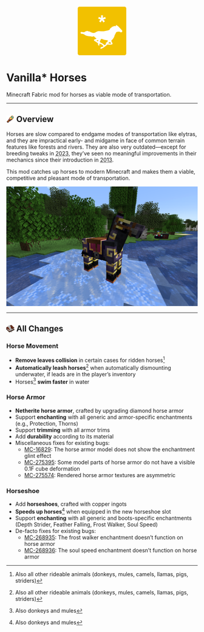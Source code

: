 <!--suppress ALL -->

<p style="text-align: center">
  <img src="src/main/resources/vshorses-icon.png" width="128" alt="Vanilla Star Horses">
</p>

# Vanilla* Horses

Minecraft Fabric mod for horses as viable mode of transportation.

---

<h2 style="display: flex; column-gap: 0.25em; align-items: center">
  <img src=".github/assets/spyglass.png" alt="Spyglass" style="height: 1em">
  <span>Overview</span>
</h2>

Horses are slow compared to endgame modes of transportation like elytras, and they are impractical
early- and midgame in face of common terrain features like forests and rivers. They are also very
outdated—except for breeding tweaks in <span title="Java 1.19.4; Bedrock 1.19.70" style="text-decoration: underline dotted; cursor: help">2023</span>,
they’ve seen no meaningful improvements in their mechanics since their introduction in <span title="Java 1.6.1, the “Horse Update”" style="text-decoration: underline dotted; cursor: help">2013</span>.

This mod catches up horses to modern Minecraft and makes them a viable, competitive and pleasant
mode of transportation.

<p style="text-align: center">
  <img src=".github/assets/screenshot.png" width="600" alt="Black horse with gold-trimmed netherite armor and horseshoes standing on a frosted river">
</p>

---

<h2 style="display: flex; column-gap: 0.25em; align-items: center">
  <img src=".github/assets/writable_book.png" alt="Book and Quill" style="height: 1em">
  <span>All Changes</span>
</h2>

### Horse Movement

- **Remove leaves collision** in certain cases for ridden horses[^1]
- **Automatically leash horses**[^1] when automatically dismounting underwater, if leads are in the
  player’s inventory
- Horses[^2] **swim faster** in water

### Horse Armor

- **Netherite horse armor**, crafted by upgrading diamond horse armor
- Support **enchanting** with all generic and armor-specific enchantments (e.g., Protection, Thorns)
- Support **trimming** with all armor trims
- Add **durability** according to its material
- Miscellaneous fixes for existing bugs:
  - [MC-16829](https://bugs.mojang.com/browse/MC-16829): The horse armor model does not show the
enchantment glint effect
  - [MC-275395](https://bugs.mojang.com/browse/MC-275395): Some model parts of horse armor do not
have a visible 0.1F cube deformation
  - [MC-275574](https://bugs.mojang.com/browse/MC-275574): Rendered horse armor textures are
asymmetric

### Horseshoe

- Add **horseshoes**, crafted with copper ingots
- **Speeds up horses**[^2] when equipped in the new horseshoe slot
- Support **enchanting** with all generic and boots-specific enchantments (Depth Strider, Feather
Falling, Frost Walker, Soul Speed)
- De-facto fixes for existing bugs:
  - [MC-268935](https://bugs.mojang.com/browse/MC-268935): The frost walker enchantment doesn’t
function on horse armor
  - [MC-268936](https://bugs.mojang.com/browse/MC-268936): The soul speed enchantment doesn’t
function on horse armor

[^1]: Also all other rideable animals (donkeys, mules, camels, llamas, pigs, striders)
[^2]: Also donkeys and mules
